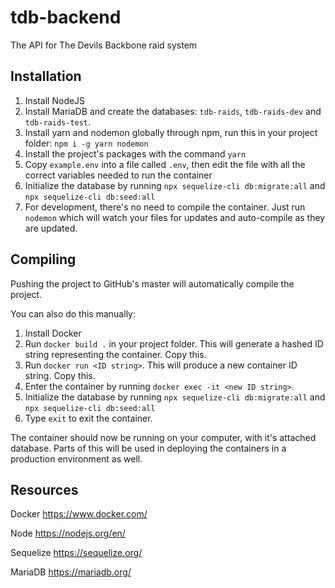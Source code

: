 # tdb-backend
The API for The Devils Backbone raid system

## Installation

1. Install NodeJS
2. Install MariaDB and create the databases: `tdb-raids`, `tdb-raids-dev` and `tdb-raids-test`.
3. Install yarn and nodemon globally through npm, run this in your project folder: `npm i -g yarn nodemon`
4. Install the project's packages with the command `yarn`
5. Copy `example.env` into a file called `.env`, then edit the file with all the correct variables needed to run the container
6. Initialize the database by running `npx sequelize-cli db:migrate:all` and `npx sequelize-cli db:seed:all`
7. For development, there's no need to compile the container. Just run `nodemon` which will watch your files for updates and auto-compile as they are updated.

## Compiling

Pushing the project to GitHub's master will automatically compile the project.

You can also do this manually:

1. Install Docker
2. Run `docker build .` in your project folder. This will generate a hashed ID string representing the container. Copy this.
3. Run `docker run <ID string>`. This will produce a new container ID string. Copy this.
4. Enter the container by running `docker exec -it <new ID string>`.
5. Initialize the database by running `npx sequelize-cli db:migrate:all` and `npx sequelize-cli db:seed:all`
6. Type `exit` to exit the container.

The container should now be running on your computer, with it's attached database. Parts of this will be used in deploying the containers in a production environment as well.

## Resources

Docker <https://www.docker.com/>

Node <https://nodejs.org/en/>

Sequelize <https://sequelize.org/>

MariaDB <https://mariadb.org/>
